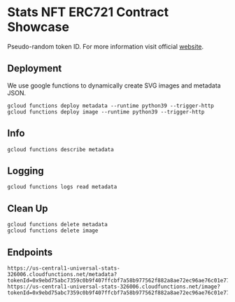 # Stats NFT ERC721 Contract Showcase

Pseudo-random token ID. For more information visit official [website](https://stattz.github.io/).

## Deployment

We use google functions to dynamically create SVG images and metadata JSON.

```
gcloud functions deploy metadata --runtime python39 --trigger-http
gcloud functions deploy image --runtime python39 --trigger-http
```

## Info

```
gcloud functions describe metadata    
```

## Logging

```
gcloud functions logs read metadata
```

## Clean Up

```
gcloud functions delete metadata
gcloud functions delete image
```

## Endpoints

```
https://us-central1-universal-stats-326006.cloudfunctions.net/metadata?tokenId=0x9ebd75abc7359c0b9f407ffcbf7a58b977562f882a8ae72ec96ae76c01e77c23
https://us-central1-universal-stats-326006.cloudfunctions.net/image?tokenId=0x9ebd75abc7359c0b9f407ffcbf7a58b977562f882a8ae72ec96ae76c01e77c23
```